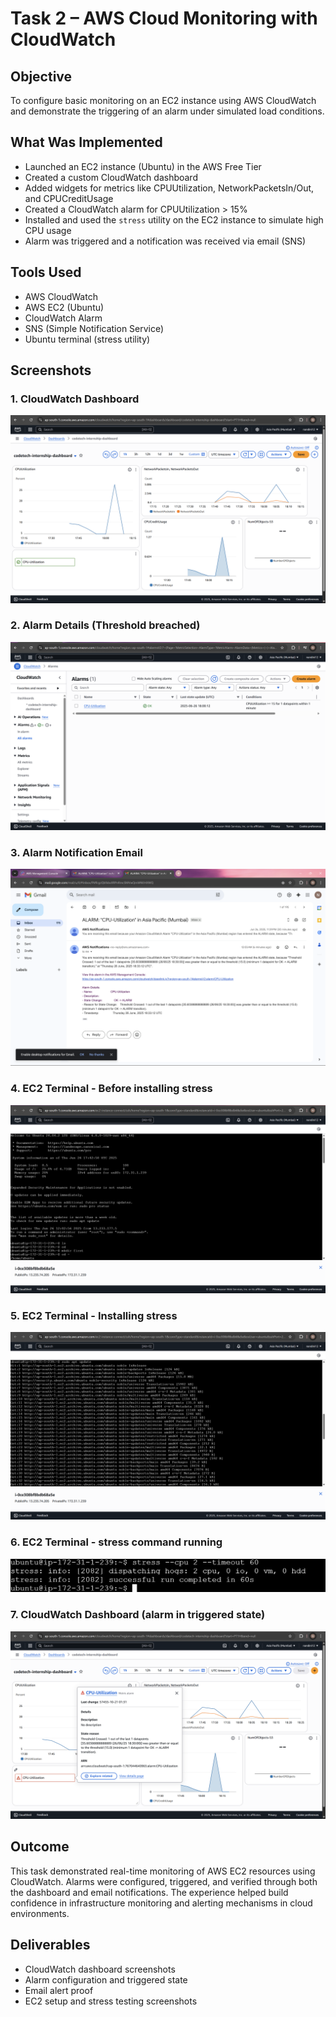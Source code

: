 # Task 2 – AWS Cloud Monitoring with CloudWatch

## Objective

To configure basic monitoring on an EC2 instance using AWS CloudWatch and demonstrate the triggering of an alarm under simulated load conditions.

## What Was Implemented

- Launched an EC2 instance (Ubuntu) in the AWS Free Tier
- Created a custom CloudWatch dashboard
- Added widgets for metrics like CPUUtilization, NetworkPacketsIn/Out, and CPUCreditUsage
- Created a CloudWatch alarm for CPUUtilization > 15%
- Installed and used the `stress` utility on the EC2 instance to simulate high CPU usage
- Alarm was triggered and a notification was received via email (SNS)

## Tools Used

- AWS CloudWatch
- AWS EC2 (Ubuntu)
- CloudWatch Alarm
- SNS (Simple Notification Service)
- Ubuntu terminal (stress utility)

## Screenshots

### 1. CloudWatch Dashboard
![Dashboard](Dashboard.png)

### 2. Alarm Details (Threshold breached)
![Alarm Details](Alarm_details.png)

### 3. Alarm Notification Email
![Alarm Mail](Alarm_mail.png)

### 4. EC2 Terminal - Before installing stress
![CLI1](CLI1.png)

### 5. EC2 Terminal - Installing stress
![CLI2](CLI2.png)

### 6. EC2 Terminal - stress command running
![CLI4](CLI4.png)

### 7. CloudWatch Dashboard (alarm in triggered state)
![Dashboard 2](dashboard2.png)

## Outcome

This task demonstrated real-time monitoring of AWS EC2 resources using CloudWatch. Alarms were configured, triggered, and verified through both the dashboard and email notifications. The experience helped build confidence in infrastructure monitoring and alerting mechanisms in cloud environments.

## Deliverables

- CloudWatch dashboard screenshots
- Alarm configuration and triggered state
- Email alert proof
- EC2 setup and stress testing screenshots


